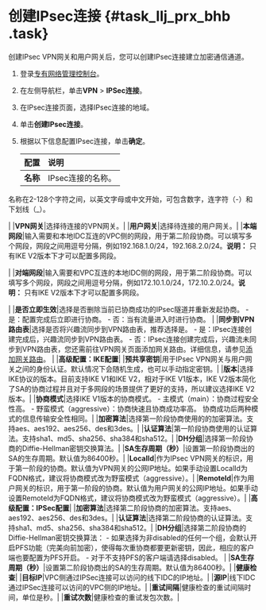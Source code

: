 # 创建IPsec连接 {#task_llj_prx_bhb .task}

创建IPsec VPN网关和用户网关后，您可以创建IPsec连接建立加密通信通道。

1.  登录[专有网络管理控制台](https://vpcnext.console.aliyun.com/nat/)。 
2.  在左侧导航栏，单击**VPN** \> **IPSec连接**。 
3.  在IPsec连接页面，选择IPsec连接的地域。 
4.  单击**创建IPsec连接**。 
5.  根据以下信息配置IPsec连接，单击**确定**。 

    |配置|说明|
    |:-|:-|
    |**名称**| IPsec连接的名称。

 名称在2-128个字符之间，以英文字母或中文开始，可包含数字，连字符（-）和下划线（\_）。

 |
    |**VPN网关**|选择待连接的VPN网关。|
    |**用户网关**|选择待连接的用户网关。|
    |**本端网段**|输入需要和本地IDC互连的VPC侧的网段，用于第二阶段协商。可以填写多个网段，网段之间用逗号分隔，例如192.168.1.0/24，192.168.2.0/24。**说明：** 只有IKE V2版本下才可以配置多网段。

|
    |**对端网段**|输入需要和VPC互连的本地IDC侧的网段，用于第二阶段协商。可以填写多个网段，网段之间用逗号分隔，例如172.10.1.0/24，172.10.2.0/24。**说明：** 只有IKE V2版本下才可以配置多网段。

|
    |**是否立即生效**|选择是否删除当前已协商成功的IPsec隧道并重新发起协商。    -   是：配置完成后立即进行协商。
    -   否：当有流量进入时进行协商。
|
    |**同步到VPN路由表**|选择是否将兴趣流同步到VPN路由表，推荐选择是。    -   是：IPsec连接创建完成后，兴趣流同步到VPN路由表。
    -   否：IPsec连接创建完成后，兴趣流未同步到VPN路由表，您还需前往VPN网关页面添加网关路由。详细信息，请参见[添加网关路由](intl.zh-CN/用户指南/管理VPN网关/配置VPN网关路由/添加策略路由.md#)。
|
    |**高级配置：IKE配置**|
    |**预共享密钥**|用于IPsec VPN网关与用户网关之间的身份认证。默认情况下会随机生成，也可以手动指定密钥。|
    |**版本**|选择IKE协议的版本。目前支持IKE V1和IKE V2，相对于IKE V1版本，IKE V2版本简化了SA的协商过程并且对于多网段的场景提供了更好的支持，所以建议选择IKE V2版本。|
    |**协商模式**|选择IKE V1版本的协商模式。    -   主模式（main）：协商过程安全性高。
    -   野蛮模式（aggressive）：协商快速且协商成功率高。
协商成功后两种模式的信息传输安全性相同。|
    |**加密算法**|选择第一阶段协商使用的的加密算法。支持aes、aes192、aes256、des和3des。|
    |**认证算法**|第一阶段协商使用的认证算法。支持sha1、md5、sha256、sha384和sha512。|
    |**DH分组**|选择第一阶段协商的Diffie-Hellman密钥交换算法。|
    |**SA生存周期（秒）**|设置第一阶段协商出的SA的生存周期。默认值为86400秒。|
    |**LocalId**|作为IPsec VPN网关的标识，用于第一阶段的协商。默认值为VPN网关的公网IP地址。如果手动设置LocalId为FQDN格式，建议将协商模式改为野蛮模式（aggressive）。|
    |**RemoteId**|作为用户网关的标识，用于第一阶段的协商。默认值为用户网关的公网IP地址。如果手动设置RemoteId为FQDN格式，建议将协商模式改为野蛮模式（aggressive）。|
    |**高级配置：IPSec配置**|
    |**加密算法**|选择第二阶段协商的加密算法。支持aes、aes192、aes256、des和3des。|
    |**认证算法**|选择第二阶段协商的认证算法。支持sha1、md5、sha256、sha384和sha512。|
    |**DH分组**|选择第二阶段协商的Diffie-Hellman密钥交换算法：    -   如果选择为非disabled的任何一个组，会默认开启PFS功能（完美向前加密），使得每次重协商都要更新密钥，因此，相应的客户端也要配置为PFS开启。
    -   对于不支持PFS的客户端请选择disabled。
|
    |**SA生存周期（秒）**|设置第二阶段协商出的SA的生存周期。默认值为86400秒。|
    |**健康检查**|
    |**目标IP**|VPC侧通过IPSec连接可以访问的线下IDC的IP地址。|
    |**源IP**|线下IDC通过IPSec连接可以访问的VPC侧的IP地址。|
    |**重试间隔**|健康检查的重试间隔时间，单位是秒。|
    |**重试次数**|健康检查的重试发包次数。|


